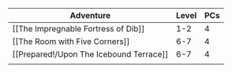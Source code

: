| Adventure                               | Level | PCs |
| --------------------------------------- | ----- | --- |
| [[The Impregnable Fortress of Dib]]     | 1-2   | 4   |
| [[The Room with Five Corners]]          | 6-7   | 4   |
| [[Prepared!/Upon The Icebound Terrace]] | 6-7   | 4   |
|                                         |       |     |
